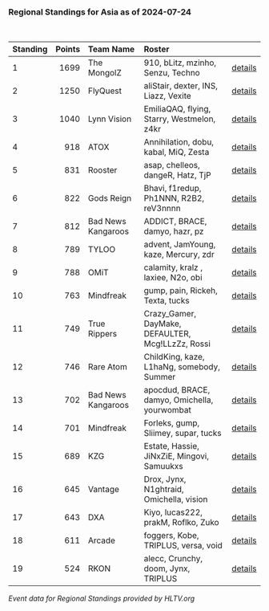 ### Regional Standings for Asia as of 2024-07-24<br />
<br />

| Standing | Points | Team Name          | Roster                                            |                                                                                          |
| :- | -: | :- | :- | :- |
| 1        |   1699 | The MongolZ        | 910, bLitz, mzinho, Senzu, Techno                 | [details](details/0009--the_mongolz--910-blitz-mzinho-senzu-techno.md)                   |
| 2        |   1250 | FlyQuest           | aliStair, dexter, INS, Liazz, Vexite              | [details](details/0026--flyquest--alistair-dexter-ins-liazz-vexite.md)                   |
| 3        |   1040 | Lynn Vision        | EmiliaQAQ, flying, Starry, Westmelon, z4kr        | [details](details/0056--lynn_vision--emiliaqaq-flying-starry-westmelon-z4kr.md)          |
| 4        |    918 | ATOX               | Annihilation, dobu, kabal, MiQ, Zesta             | [details](details/0086--atox--annihilation-dobu-kabal-miq-zesta.md)                      |
| 5        |    831 | Rooster            | asap, chelleos, dangeR, Hatz, TjP                 | [details](details/0114--rooster--asap-chelleos-danger-hatz-tjp.md)                       |
| 6        |    822 | Gods Reign         | Bhavi, f1redup, Ph1NNN, R2B2, reV3nnnn            | [details](details/0117--gods_reign--bhavi-f1redup-ph1nnn-r2b2-rev3nnnn.md)               |
| 7        |    812 | Bad News Kangaroos | ADDICT, BRACE, damyo, hazr, pz                    | [details](details/0118--bad_news_kangaroos--addict-brace-damyo-hazr-pz.md)               |
| 8        |    789 | TYLOO              | advent, JamYoung, kaze, Mercury, zdr              | [details](details/0126--tyloo--advent-jamyoung-kaze-mercury-zdr.md)                      |
| 9        |    788 | OMiT               | calamity, kralz , laxiee, N2o, obi                | [details](details/0127--omit--calamity-kralz_-laxiee-n2o-obi.md)                         |
| 10       |    763 | Mindfreak          | gump, pain, Rickeh, Texta, tucks                  | [details](details/0136--mindfreak--gump-pain-rickeh-texta-tucks.md)                      |
| 11       |    749 | True Rippers       | Crazy_Gamer, DayMake, DEFAULTER, Mcg!LLzZz, Rossi | [details](details/0138--true_rippers--crazy_gamer-daymake-defaulter-mcg_llzzz-rossi.md)  |
| 12       |    746 | Rare Atom          | ChildKing, kaze, L1haNg, somebody, Summer         | [details](details/0139--rare_atom--childking-kaze-l1hang-somebody-summer.md)             |
| 13       |    702 | Bad News Kangaroos | apocdud, BRACE, damyo, Omichella, yourwombat      | [details](details/0153--bad_news_kangaroos--apocdud-brace-damyo-omichella-yourwombat.md) |
| 14       |    701 | Mindfreak          | Forleks, gump, Sliimey, supar, tucks              | [details](details/0156--mindfreak--forleks-gump-sliimey-supar-tucks.md)                  |
| 15       |    689 | KZG                | Estate, Hassie, JiNxZiE, Mingovi, Samuukxs        | [details](details/0159--kzg--estate-hassie-jinxzie-mingovi-samuukxs.md)                  |
| 16       |    645 | Vantage            | Drox, Jynx, N1ghtraid, Omichella, vision          | [details](details/0175--vantage--drox-jynx-n1ghtraid-omichella-vision_.md)               |
| 17       |    643 | DXA                | Kiyo, lucas222, prakM, Roflko, Zuko               | [details](details/0176--dxa--kiyo-lucas222-prakm-roflko-zuko.md)                         |
| 18       |    611 | Arcade             | foggers, Kobe, TRIPLUS, versa, void               | [details](details/0180--arcade--foggers-kobe-triplus-versa-void.md)                      |
| 19       |    524 | RKON               | alecc, Crunchy, doom, Jynx, TRIPLUS               | [details](details/0193--rkon--alecc-crunchy-doom-jynx-triplus.md)                        |


_Event data for Regional Standings provided by HLTV.org_<br />
